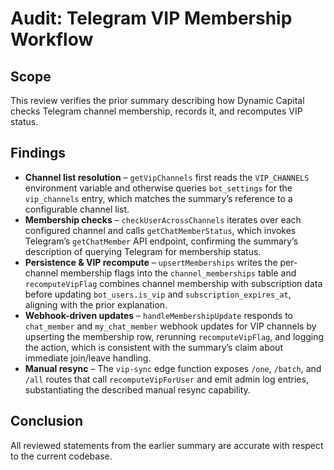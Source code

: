 # Audit: Telegram VIP Membership Workflow

## Scope
This review verifies the prior summary describing how Dynamic Capital checks Telegram channel membership, records it, and recomputes VIP status.

## Findings
- **Channel list resolution** – `getVipChannels` first reads the `VIP_CHANNELS` environment variable and otherwise queries `bot_settings` for the `vip_channels` entry, which matches the summary’s reference to a configurable channel list.
- **Membership checks** – `checkUserAcrossChannels` iterates over each configured channel and calls `getChatMemberStatus`, which invokes Telegram’s `getChatMember` API endpoint, confirming the summary’s description of querying Telegram for membership status.
- **Persistence & VIP recompute** – `upsertMemberships` writes the per-channel membership flags into the `channel_memberships` table and `recomputeVipFlag` combines channel membership with subscription data before updating `bot_users.is_vip` and `subscription_expires_at`, aligning with the prior explanation.
- **Webhook-driven updates** – `handleMembershipUpdate` responds to `chat_member` and `my_chat_member` webhook updates for VIP channels by upserting the membership row, rerunning `recomputeVipFlag`, and logging the action, which is consistent with the summary’s claim about immediate join/leave handling.
- **Manual resync** – The `vip-sync` edge function exposes `/one`, `/batch`, and `/all` routes that call `recomputeVipForUser` and emit admin log entries, substantiating the described manual resync capability.

## Conclusion
All reviewed statements from the earlier summary are accurate with respect to the current codebase.
